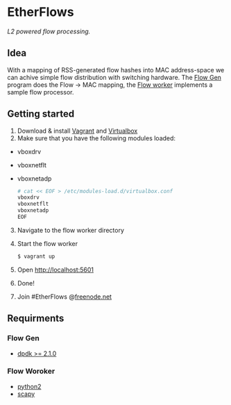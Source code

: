 # EtherFlows
_L2 powered flow processing._

## Idea
With a mapping of RSS-generated flow hashes into MAC address-space we can achive simple flow distribution with switching hardware. The [Flow Gen][flowgen] program does the Flow -> MAC mapping, the [Flow worker][flowworker] implements a sample flow processor.

## Getting started
1. Download & install [Vagrant][vagrant] and [Virtualbox][virtualbox]
2. Make sure that you have the following modules loaded:
 * vboxdrv
 * vboxnetflt
 * vboxnetadp

    ````sh
    # cat << EOF > /etc/modules-load.d/virtualbox.conf
    vboxdrv
    vboxnetflt
    vboxnetadp
    EOF
    ````

3. Navigate to the flow worker directory
4. Start the flow worker

    ````sh
    $ vagrant up
    ````

5. Open [http://localhost:5601](http://localhost:5601)
6. Done!
7. Join #EtherFlows @[freenode.net][freenode]

## Requirments
### Flow Gen
* [dpdk >= 2.1.0][dpdk]

### Flow Woroker
* [python2][python2]
* [scapy][scapy]

[flowgen]:flowgen/flowgen.c
[flowworker]:flowworker/flowworker.py

[dpdk]:http://dpdk.org/
[python2]:https://www.python.org/download/releases/2.7.3/
[scapy]:http://www.secdev.org/projects/scapy/
[vagrant]:https://www.vagrantup.com/downloads.html
[virtualbox]:https://www.virtualbox.org/
[freenode]:https://freenode.net/
